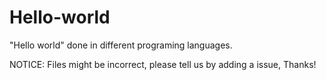 # Hello-world
"Hello world" done in different programing languages.

NOTICE: Files might be incorrect, please tell us by adding a issue, Thanks!
